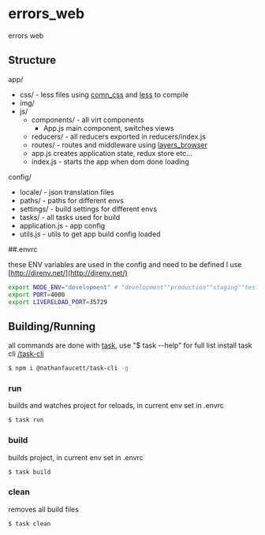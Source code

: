 errors_web
=======
errors web


## Structure

app/
  - css/ - less files using [comn_css](https://github.com/nathanfaucett/js-comn_css) and [less](https://github.com/less/less.js/) to compile
  - img/
  - js/
    - components/ - all virt components
      - App.js main component, switches views
    - reducers/ - all reducers exported in reducers/index.js
    - routes/ - routes and middleware using [layers_browser](https://github.com/nathanfaucett/js-layers_browser)
    - app.js creates application state, redux store etc...
    - index.js - starts the app when dom done loading

config/
  - locale/ - json translation files
  - paths/ - paths for different envs
  - settings/ - build settings for different envs
  - tasks/ - all tasks used for build
  - application.js - app config
  - utils.js - utils to get app build config loaded

##.envrc

these ENV variables are used in the config and need to be defined
I use [http://direnv.net/](http://direnv.net/)

```bash
export NODE_ENV="development" # "development""production""staging""test"
export PORT=4000
export LIVERELOAD_PORT=35729
```

## Building/Running
all commands are done with [task](https://github.com/nathanfaucett/task), use "$ task --help" for full list
install task cli [/task-cli](https://github.com/nathanfaucett//task-cli)

```bash
$ npm i @nathanfaucett/task-cli -g
```

### run
builds and watches project for reloads, in current env set in .envrc
```bash
$ task run
```

### build
builds project, in current env set in .envrc
```bash
$ task build
```

### clean
removes all build files
```bash
$ task clean
```
